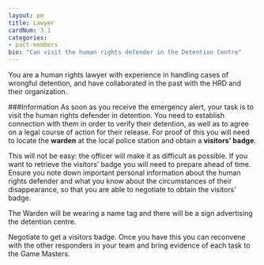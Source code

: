 ```yaml
---
layout: pm
title: Lawyer
cardNum: 3.1
categories:
- pact-members
bio: "Can visit the human rights defender in the Detention Centre"
---
```

You are a human rights lawyer with experience in handling cases of wrongful detention, and have collaborated in the past with the HRD and their organization.

###Information
As soon as you receive the emergency alert, your task is to visit the human rights defender in detention. You need to establish connection with them in order to verify their detention, as well as to agree on a legal course of action for their release. For proof of this you will need to locate the **warden** at the local police station and obtain a **visitors’ badge**.

This will not be easy: the officer will make it as difficult as possible. If you want to retrieve the visitors’ badge you will need to prepare ahead of time. Ensure you note down important personal information about the human rights defender and what you know about the circumstances of their disappearance, so that you are able to negotiate to obtain the visitors’ badge.

The Warden will be wearing a name tag and there will be a sign advertising the detention centre.

Negotiate to get a visitors badge. Once you have this you can reconvene with the other responders in your team and bring evidence of each task to the Game Masters.
